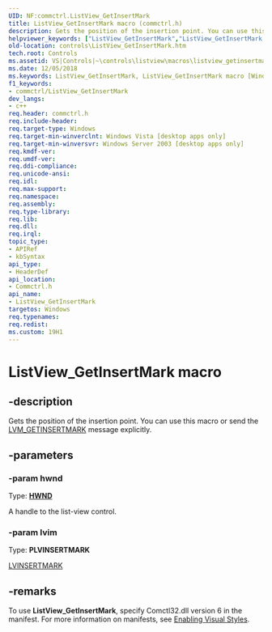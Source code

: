 ```yaml
---
UID: NF:commctrl.ListView_GetInsertMark
title: ListView_GetInsertMark macro (commctrl.h)
description: Gets the position of the insertion point. You can use this macro or send the LVM_GETINSERTMARK message explicitly.helpviewer_keywords: ["ListView_GetInsertMark","ListView_GetInsertMark macro [Windows Controls]","_win32_ListView_GetInsertMark","_win32_ListView_GetInsertMark_cpp","commctrl/ListView_GetInsertMark","controls.ListView_GetInsertMark","controls._win32_ListView_GetInsertMark"]
old-location: controls\ListView_GetInsertMark.htm
tech.root: Controls
ms.assetid: VS|Controls|~\controls\listview\macros\listview_getinsertmark.htm
ms.date: 12/05/2018
ms.keywords: ListView_GetInsertMark, ListView_GetInsertMark macro [Windows Controls], _win32_ListView_GetInsertMark, _win32_ListView_GetInsertMark_cpp, commctrl/ListView_GetInsertMark, controls.ListView_GetInsertMark, controls._win32_ListView_GetInsertMark
f1_keywords:
- commctrl/ListView_GetInsertMark
dev_langs:
- c++
req.header: commctrl.h
req.include-header: 
req.target-type: Windows
req.target-min-winverclnt: Windows Vista [desktop apps only]
req.target-min-winversvr: Windows Server 2003 [desktop apps only]
req.kmdf-ver: 
req.umdf-ver: 
req.ddi-compliance: 
req.unicode-ansi: 
req.idl: 
req.max-support: 
req.namespace: 
req.assembly: 
req.type-library: 
req.lib: 
req.dll: 
req.irql: 
topic_type:
- APIRef
- kbSyntax
api_type:
- HeaderDef
api_location:
- Commctrl.h
api_name:
- ListView_GetInsertMark
targetos: Windows
req.typenames: 
req.redist: 
ms.custom: 19H1
---
```


# ListView_GetInsertMark macro


## -description


Gets the position of the insertion point. You can use this macro or send the <a href="https://docs.microsoft.com/windows/desktop/Controls/lvm-getinsertmark">LVM_GETINSERTMARK</a> message explicitly. 


## -parameters




### -param hwnd

Type: <b><a href="https://docs.microsoft.com/windows/desktop/WinProg/windows-data-types">HWND</a></b>

A handle to the list-view control. 


### -param lvim

Type: <b>PLVINSERTMARK</b>

<a href="https://docs.microsoft.com/windows/desktop/api/commctrl/ns-commctrl-lvinsertmark">LVINSERTMARK</a>

## -remarks



To use <b>ListView_GetInsertMark</b>, specify Comctl32.dll version 6 in the manifest. For more information on manifests, see <a href="https://docs.microsoft.com/windows/desktop/Controls/cookbook-overview">Enabling Visual Styles</a>. 



